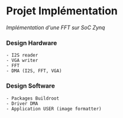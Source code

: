 # Projet Implémentation
*Implémentation d'une FFT sur SoC Zynq*

### Design Hardware
```
- I2S reader
- VGA writer
- FFT
- DMA (I2S, FFT, VGA)
```

### Design Software
```
- Packages Buildroot
- Driver DMA 
- Application USER (image formatter)
```

